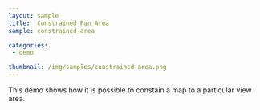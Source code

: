 ```yaml
---
layout: sample
title:  Constrained Pan Area
sample: constrained-area

categories:
 - demo

thumbnail: /img/samples/constrained-area.png
---
```


This demo shows how it is possible to constain a map to a particular view area.